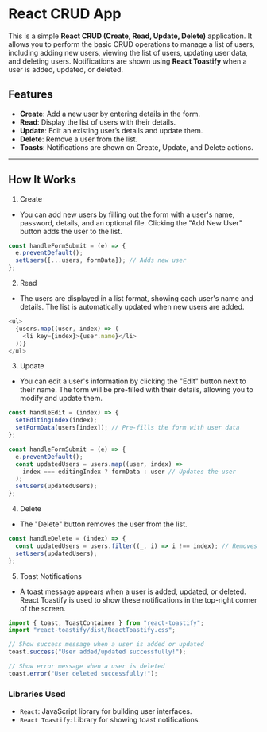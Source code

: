 # React CRUD App

This is a simple **React CRUD (Create, Read, Update, Delete)** application. It allows you to perform the basic CRUD operations to manage a list of users, including adding new users, viewing the list of users, updating user data, and deleting users. Notifications are shown using **React Toastify** when a user is added, updated, or deleted.

## Features

- **Create**: Add a new user by entering details in the form.
- **Read**: Display the list of users with their details.
- **Update**: Edit an existing user’s details and update them.
- **Delete**: Remove a user from the list.
- **Toasts**: Notifications are shown on Create, Update, and Delete actions.

---

## How It Works
1. Create
- You can add new users by filling out the form with a user's name, password, details, and an optional file. Clicking the "Add New User" button adds the user to the list.
```javascript
const handleFormSubmit = (e) => {
  e.preventDefault();
  setUsers([...users, formData]); // Adds new user
};
```

2. Read
- The users are displayed in a list format, showing each user's name and details. The list is automatically updated when new users are added.
```javascript
<ul>
  {users.map((user, index) => (
    <li key={index}>{user.name}</li>
  ))}
</ul>
```

3. Update
- You can edit a user's information by clicking the "Edit" button next to their name. The form will be pre-filled with their details, allowing you to modify and update them.
```javascript
const handleEdit = (index) => {
  setEditingIndex(index);
  setFormData(users[index]); // Pre-fills the form with user data
};

const handleFormSubmit = (e) => {
  e.preventDefault();
  const updatedUsers = users.map((user, index) =>
    index === editingIndex ? formData : user // Updates the user
  );
  setUsers(updatedUsers);
};
```

4. Delete
- The "Delete" button removes the user from the list.
```javascript
const handleDelete = (index) => {
  const updatedUsers = users.filter((_, i) => i !== index); // Removes user
  setUsers(updatedUsers);
};
```

5. Toast Notifications
- A toast message appears when a user is added, updated, or deleted. React Toastify is used to show these notifications in the top-right corner of the screen.
```javascript
import { toast, ToastContainer } from "react-toastify";
import "react-toastify/dist/ReactToastify.css";

// Show success message when a user is added or updated
toast.success("User added/updated successfully!");

// Show error message when a user is deleted
toast.error("User deleted successfully!");
```

### Libraries Used
- `React`: JavaScript library for building user interfaces.
- `React Toastify`: Library for showing toast notifications.
